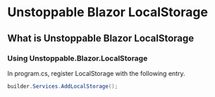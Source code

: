﻿# Unstoppable Blazor LocalStorage

## What is Unstoppable Blazor LocalStorage

### Using Unstoppable.Blazor.LocalStorage
In program.cs, register LocalStorage with the following entry.
```csharp
builder.Services.AddLocalStorage();
```
